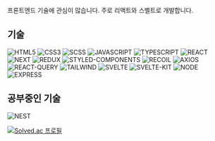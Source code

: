 프론트엔드 기술에 관심이 많습니다. 주로 리액트와 스벨트로 개발합니다.

<h2>기술</h2>

![HTML5](https://img.shields.io/badge/HTML5-orange?style=flat&logo=html5&logoColor=white)
![CSS3](https://img.shields.io/badge/CSS3-blue?style=flat&logo=css3)
![SCSS](https://img.shields.io/badge/SCSS-pink?style=flat&logo=sass&logoColor=white)
![JAVASCRIPT](https://img.shields.io/badge/JAVASCRIPT-yellow?style=flat&logo=javascript&logoColor=black)
![TYPESCRIPT](https://img.shields.io/badge/TYPESCRIPT-blue?style=flat&logo=typescript&logoColor=white)
![REACT](https://img.shields.io/badge/REACT-blue?style=flat&logo=react&logoColor=skyblue)
![NEXT](https://img.shields.io/badge/NEXT-black?style=flat&logo=next.js&logoColor=white)
![REDUX](https://img.shields.io/badge/REDUX-purple?style=flat&logo=redux&logoColor=white)
![STYLED-COMPONENTS](https://img.shields.io/badge/STYLED_COMPONENTS-pink?style=flat&logo=styled-components&logoColor=white)
![RECOIL](https://img.shields.io/badge/RECOIL-skyblue?style=flat&logo=RECOIL&logoColor=white)
![AXIOS](https://img.shields.io/badge/AXIOS-black?style=flat&logo=AXIOS&logoColor=white)
![REACT-QUERY](https://img.shields.io/badge/REACT_QUERY-pink?style=flat&logo=REACT-QUERY&logoColor=red)
![TAILWIND](https://img.shields.io/badge/TAILWIND-blue?style=flat&logo=TAILWIND-CSS&logoColor=white)
![SVELTE](https://img.shields.io/badge/SVELTE-red?style=flat&logo=SVELTE&logoColor=white)
![SVELTE-KIT](https://img.shields.io/badge/SVELTEKIT-red?style=flat&logo=SVELTE&logoColor=white)
![NODE](https://img.shields.io/badge/NODE-green?style=flat&logo=node.js&logoColor=white)
![EXPRESS](https://img.shields.io/badge/EXPRESS-green?style=flat&logo=express&logoColor=white)

<h2>공부중인 기술</h2>


![NEST](https://img.shields.io/badge/NEST-black?style=flat&logo=nestjs&logoColor=white)



[![Solved.ac 프로필](http://mazassumnida.wtf/api/v2/generate_badge?boj=wns2252)](https://solved.ac/wns2252)
